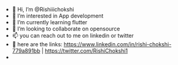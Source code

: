 - 👋 Hi, I’m @Rishiiichokshi
- 👀 I’m interested in App development
- 🌱 I’m currently learning flutter
- 💞️ I’m looking to collaborate on opensource
- 📫 you can reach out to me on linkedin or twitter
- 🔗 here are the links: https://www.linkedin.com/in/rishi-chokshi-779a891bb | https://twitter.com/RishiChokshi1
- 

<!---
Rishiiichokshi/Rishiiichokshi is a ✨ special ✨ repository because its `README.md` (this file) appears on your GitHub profile.
You can click the Preview link to take a look at your changes.
--->
